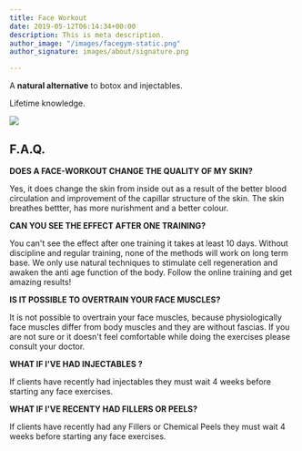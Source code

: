 ```yaml
---
title: Face Workout
date: 2019-05-12T06:14:34+00:00
description: This is meta description.
author_image: "/images/facegym-static.png"
author_signature: images/about/signature.png

---
```

A **natural alternative** to botox and injectables.

Lifetime knowledge.

![](/images/aging-static-website.png)

## **F.A.Q.**

**DOES  A FACE-WORKOUT CHANGE THE QUALITY OF MY SKIN?**

Yes, it does change the skin from inside out as a result of the better blood circulation and improvement of the capillar structure of the skin. The skin breathes bettter, has more nurishment and a better colour.

**CAN YOU SEE THE EFFECT AFTER ONE TRAINING?**

You can't see the effect after one training it takes at least 10 days. Without discipline and regular training, none of the methods will work on long term base. We only use natural techniques to stimulate cell regeneration and awaken the anti age function of the body. Follow the online training and get amazing results!

**IS IT POSSIBLE TO OVERTRAIN YOUR FACE MUSCLES?**

It is not possible to overtrain your face muscles, because physiologically face muscles differ from body muscles and they are without fascias. If you are not sure or it doesn't feel comfortable while doing the exercises please consult your doctor.

**WHAT IF I'VE HAD INJECTABLES ?**

If clients have recently had injectables they must wait 4 weeks before starting any face exercises.

**WHAT IF I'VE RECENTY HAD FILLERS OR PEELS?**

If clients have recently had any Fillers or Chemical Peels they must wait 4 weeks before starting any face exercises.